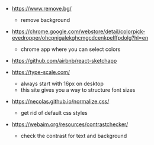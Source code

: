 - https://www.remove.bg/
    - remove background

- https://chrome.google.com/webstore/detail/colorpick-eyedropper/ohcpnigalekghcmgcdcenkpelffpdolg?hl=en
    - chrome app where you can select colors

- https://github.com/airbnb/react-sketchapp

- https://type-scale.com/ 
    - always start with 16px on desktop
    - this site gives you a way to structure font sizes
    
- https://necolas.github.io/normalize.css/
    - get rid of default css styles


- https://webaim.org/resources/contrastchecker/
    - check the contrast for text and background
